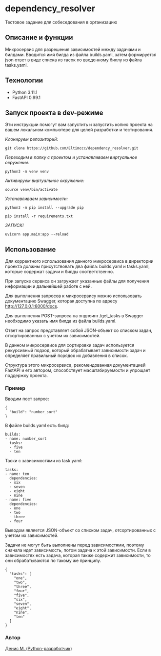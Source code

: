 # dependency_resolver
Тестовое задание для собеседования в организацию

## Описание и функции
Микросервис для разрешения зависимостей между задачами и билдами.
Вводится имя билда из файла builds.yaml, затем формируется json ответ
в виде списка из тасок по введенному биллу из файла tasks.yaml.



## Технологии
- Python 3.11.1
- FastAPI 0.99.1

## Запуск проекта в dev-режиме
Эти инструкции помогут вам запустить и запустить копию проекта на вашем локальном компьютере для целей разработки и тестирования.

*Клонируем репозиторий:*
```
git clone https://github.com/Eltimccc/dependency_resolver.git
```

*Переходим в папку с проектом и устанавливаем виртуальное окружение:*

```
python3 -m venv venv
```

*Активируем виртуальное окружение:*
```
source venv/bin/activate
```

*Устанавливаем зависимости:*
```
python3 -m pip install --upgrade pip
```
```
pip install -r requirements.txt
```

*ЗАПУСК!*
```
uvicorn app.main:app --reload
```

## Использование
Для корректного использования данного микросервиса в директории проекта должны присутствовать два файла: builds.yaml и tasks.yaml, которые содержат задачи и билды соответственно.

При запуске сервиса он загружает указанные файлы для получения информации и дальнейшей работе с ней.

Для выполнения запросов к микросервису можно использовать документацию Swagger, которая доступна по адресу http://127.0.0.1:8000/docs.

Для выполнения POST-запроса на эндпоинт /get_tasks в Swagger необходимо указать имя билда из файла builds.yaml.

Ответ на запрос представляет собой JSON-объект со списком задач, отсортированных с учетом их зависимостей.

В данном микросервисе для сортировки задач используется рекурсивный подход, который обрабатывает зависимости задач и определяет правильный порядок их добавления в список.

Структура этого микросервиса, рекомендованная документацией FastAPI и его автором, способствует масштабируемости и упрощает поддержку проекта.

### Пример
Вводим пост запрос:
```
{
  "build": "number_sort"
}
```
В файле builds.yaml есть билд:

```
builds:
- name: number_sort
  tasks:
  - five
  - ten
```
Таски с зависимостями из task.yaml:
```
tasks:
- name: ten
  dependencies:
  - six
  - seven
  - eight
  - nine
- name: five
  dependencies:
  - one
  - two
  - three
  - four
```

Выводом является JSON-объект со списком задач, отсортированных с учетом их зависимостей. <p> 
Задачи не могут быть выполнены перед зависимостями, поэтому сначала идет зависимость, потом задача к этой зависимости. Если в зависимостях есть задача, которая также содержит зависимости, то они обрабатываются по такому же принципу.

```
{
  "tasks": [
    "one",
    "two",
    "three",
    "four",
    "five",
    "six",
    "seven",
    "eight",
    "nine",
    "ten"
  ]
}
```

### Автор
[Денис М. (Python-разработчик)](https://github.com/Eltimccc "Денис М (Python-разработчик)")
